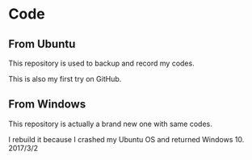 # Code

## From Ubuntu

This repository is used to backup and record my codes. 

This is also my first try on GitHub.

## From Windows 

This repository is actually a brand new one with same codes.

I rebuild it because I crashed my Ubuntu OS and returned Windows 10. 2017/3/2